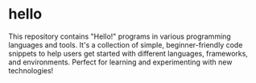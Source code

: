 # hello

This repository contains "Hello!" programs in various programming languages and
tools. It's a collection of simple, beginner-friendly code snippets to help
users get started with different languages, frameworks, and environments.
Perfect for learning and experimenting with new technologies!
